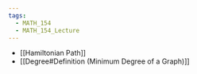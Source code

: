 ```yaml
---
tags:
  - MATH_154
  - MATH_154_Lecture
---
```

- [[Hamiltonian Path]]
- [[Degree#Definition (Minimum Degree of a Graph)]]